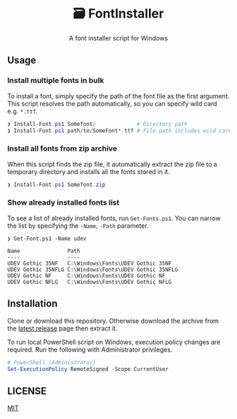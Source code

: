 <div align="center">

# 🗃️ FontInstaller

</div>

<div align="center">

A font installer script for Windows

</div>

## Usage

### Install multiple fonts in bulk

To install a font, simply specify the path of the font file as the first argument. This script resolves the path automatically, so you can specify wild card e.g. `*.ttf`.

```powershell
❯ Install-Font.ps1 Somefont/             # Directory path
❯ Install-Font.ps1 path/to/SomeFont*.ttf # File path includes wild card
```

### Install all fonts from zip archive

When this script finds the zip file, it automatically extract the zip file to a temporary directory and installs all the fonts stored in it.

```powershell
❯ Install-Font.ps1 Somefont.zip
```

### Show already installed fonts list

To see a list of already installed fonts, run `Get-Fonts.ps1`.
You can narrow the list by specifying the `-Name`, `-Path` parameter.

```
❯ Get-Font.ps1 -Name udev

Name               Path
----               ----
UDEV Gothic 35NF   C:\Windows\Fonts\UDEV Gothic 35NF
UDEV Gothic 35NFLG C:\Windows\Fonts\UDEV Gothic 35NFLG
UDEV Gothic NF     C:\Windows\Fonts\UDEV Gothic NF
UDEV Gothic NFLG   C:\Windows\Fonts\UDEV Gothic NFLG
```

## Installation

Clone or download this repository. Otherwise download the archive from the [latest release](https://github.com/sheepla/FontInstaller/releases/latest) page then extract it.

To run local PowerShell script on Windows, execution policy changes are required.
Run the following with Administrator privileges.

```powershell
# PowerShell (Administrator)
Set-ExecutionPolicy RemoteSigned -Scope CurrentUser
```

## LICENSE

[MIT](./LICENSE)

